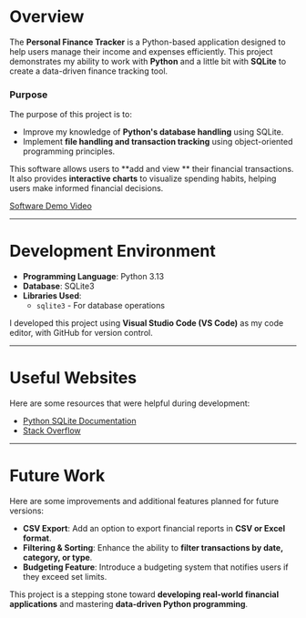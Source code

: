 # Overview

The **Personal Finance Tracker** is a Python-based application designed to help users manage their income and expenses efficiently. This project demonstrates my ability to work with **Python** and a little bit with **SQLite** to create a data-driven finance tracking tool. 

### **Purpose**
The purpose of this project is to:
- Improve my knowledge of **Python's database handling** using SQLite.
- Implement **file handling and transaction tracking** using object-oriented programming principles.

This software allows users to **add and view
** their financial transactions. It also provides **interactive charts** to visualize spending habits, helping users make informed financial decisions.

[Software Demo Video](http://youtube.link.goes.here)

---

# Development Environment

- **Programming Language**: Python 3.13  
- **Database**: SQLite3  
- **Libraries Used**:  
  - `sqlite3` - For database operations  

I developed this project using **Visual Studio Code (VS Code)** as my code editor, with GitHub for version control.

---

# Useful Websites

Here are some resources that were helpful during development:

- [Python SQLite Documentation](https://docs.python.org/3/library/sqlite3.html)  
- [Stack Overflow](https://stackoverflow.com/)  

---

# Future Work

Here are some improvements and additional features planned for future versions:
  
- **CSV Export**: Add an option to export financial reports in **CSV or Excel format**.  
- **Filtering & Sorting**: Enhance the ability to **filter transactions by date, category, or type**.  
- **Budgeting Feature**: Introduce a budgeting system that notifies users if they exceed set limits.  


This project is a stepping stone toward **developing real-world financial applications** and mastering **data-driven Python programming**.

